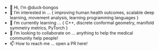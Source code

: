 - 👋 Hi, I’m @duck-bongos
- 👀 I’m interested in ... { improving human health outcomes, scalable deep learning, movement analysis, learning programming languages }
- 🌱 I’m currently learning ... { C++, discrete conformal geometry, manifold symmetry metrics, PyTorch }
- 💞️ I’m looking to collaborate on ... anything to help the medical community help people!
- 📫 How to reach me ... open a PR here!

<!---
duck-bongos/duck-bongos is a ✨ special ✨ repository because its `README.md` (this file) appears on your GitHub profile.
You can click the Preview link to take a look at your changes.
--->
